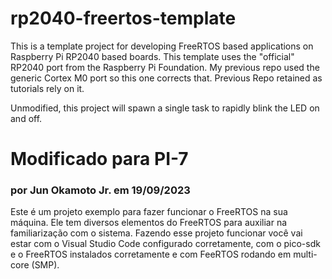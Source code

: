 # rp2040-freertos-template
This is a template project for developing FreeRTOS based applications on Raspberry Pi RP2040 based boards. This template uses the "official" RP2040 port from the Raspberry Pi Foundation. My previous repo used the generic Cortex M0 port so this one corrects that. Previous Repo retained as tutorials rely on it. 

Unmodified, this project will spawn a single task to rapidly blink the LED on and off.

# Modificado para PI-7
### por Jun Okamoto Jr. em 19/09/2023
Este é um projeto exemplo para fazer funcionar o FreeRTOS na sua máquina. Ele tem diversos elementos do FreeRTOS para auxiliar na familiarização com o sistema. Fazendo esse projeto funcionar você vai estar com o Visual Studio Code configurado corretamente, com o pico-sdk e o FreeRTOS instalados corretamente e com FeeRTOS rodando em multi-core (SMP).

